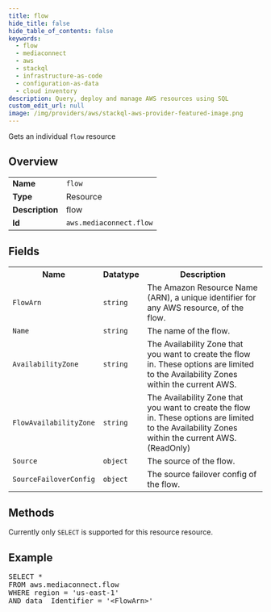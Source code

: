 ```yaml
---
title: flow
hide_title: false
hide_table_of_contents: false
keywords:
  - flow
  - mediaconnect
  - aws
  - stackql
  - infrastructure-as-code
  - configuration-as-data
  - cloud inventory
description: Query, deploy and manage AWS resources using SQL
custom_edit_url: null
image: /img/providers/aws/stackql-aws-provider-featured-image.png
---
```

Gets an individual <code>flow</code> resource

## Overview
<table><tbody>
<tr><td><b>Name</b></td><td><code>flow</code></td></tr>
<tr><td><b>Type</b></td><td>Resource</td></tr>
<tr><td><b>Description</b></td><td>flow</td></tr>
<tr><td><b>Id</b></td><td><code>aws.mediaconnect.flow</code></td></tr>
</tbody></table>

## Fields
<table><tbody>
<tr><th>Name</th><th>Datatype</th><th>Description</th></tr>
<tr><td><code>FlowArn</code></td><td><code>string</code></td><td>The Amazon Resource Name (ARN), a unique identifier for any AWS resource, of the flow.</td></tr>
<tr><td><code>Name</code></td><td><code>string</code></td><td>The name of the flow.</td></tr>
<tr><td><code>AvailabilityZone</code></td><td><code>string</code></td><td>The Availability Zone that you want to create the flow in. These options are limited to the Availability Zones within the current AWS.</td></tr>
<tr><td><code>FlowAvailabilityZone</code></td><td><code>string</code></td><td>The Availability Zone that you want to create the flow in. These options are limited to the Availability Zones within the current AWS.(ReadOnly)</td></tr>
<tr><td><code>Source</code></td><td><code>object</code></td><td>The source of the flow.</td></tr>
<tr><td><code>SourceFailoverConfig</code></td><td><code>object</code></td><td>The source failover config of the flow.</td></tr>

</tbody></table>

## Methods
Currently only <code>SELECT</code> is supported for this resource resource.

## Example
<pre>
SELECT *<br/>FROM aws.mediaconnect.flow<br/>WHERE region = 'us-east-1'<br/>AND data__Identifier = '&lt;FlowArn&gt;'
</pre>
